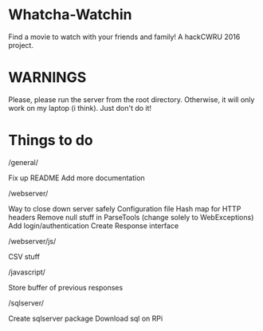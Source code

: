 # Whatcha-Watchin
Find a movie to watch with your friends and family! A hackCWRU 2016 project.


# WARNINGS

Please, please run the server from the root directory. Otherwise, it will only work on my laptop (i think). Just don't do it!


# Things to do

/general/

Fix up README
Add more documentation

/webserver/

Way to close down server safely
Configuration file
Hash map for HTTP headers
Remove null stuff in ParseTools (change solely to WebExceptions)
Add login/authentication
Create Response interface

/webserver/js/

CSV stuff


/javascript/

Store buffer of previous responses

/sqlserver/

Create sqlserver package
Download sql on RPi